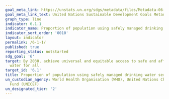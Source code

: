 ```yaml
---
goal_meta_link: https://unstats.un.org/sdgs/metadata/files/Metadata-06-01-01.pdf
goal_meta_link_text: United Nations Sustainable Development Goals Metadata (pdf 428kB)
graph_type: line
indicator: 6.1.1
indicator_name: Proportion of population using safely managed drinking water services
indicator_sort_order: '0010'
layout: indicator
permalink: /6-1-1/
published: true
reporting_status: notstarted
sdg_goal: '6'
target: By 2030, achieve universal and equitable access to safe and affordable drinking
  water for all
target_id: '6.1'
title: Proportion of population using safely managed drinking water services
un_custodian_agency: World Health Organisation (WHO), United Nations Children's Emergency
  Fund (UNICEF)
un_designated_tier: '2'
---
```

